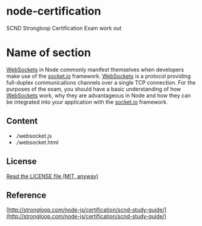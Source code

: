 node-certification
==================

SCND Strongloop Certification Exam work out

# Name of section

[WebSockets](http://strongloop.com/strongblog/real-time-engines-in-node-js/) in Node commonly manifest themselves when developers make use of the [socket.io](http://socket.io) framework.
[WebSockets](http://strongloop.com/strongblog/real-time-engines-in-node-js/) is a protocol providing full-duplex communications channels over a single TCP connection. 
For the purposes of the exam, you should have a basic understanding of how [WebSockets](http://strongloop.com/strongblog/real-time-engines-in-node-js/) work, why they are advantageous in Node and how they can be integrated into your application with the [socket.io](http://socket.io) framework.

## Content

* ./websocket.js
* ./websocket.html

## License
[Read the LICENSE file (MIT, anyway)](../../LICENSE)

## Reference
[http://strongloop.com/node-js/certification/scnd-study-guide/](http://strongloop.com/node-js/certification/scnd-study-guide/)
